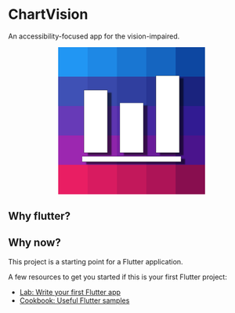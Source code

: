 # ChartVision

An accessibility-focused app for the vision-impaired.

<p align="center">
  <img src="res/icon/icon.png" width="300" title="hover text">
</p>

## Why flutter?

## Why now?



This project is a starting point for a Flutter application.

A few resources to get you started if this is your first Flutter project:

- [Lab: Write your first Flutter app](https://flutter.dev/docs/get-started/codelab)
- [Cookbook: Useful Flutter samples](https://flutter.dev/docs/cookbook)
